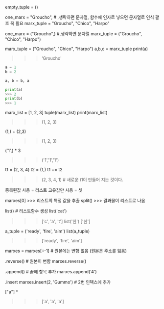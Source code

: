 empty_tuple = ()

one_marx = "Groucho", # ,생략하면 문자열, 함수에 인자로 넣으면 문자열로 인식 괄호 꼭 필요
marx_tuple =  "Groucho", "Chico", "Harpo"

one_marx = ("Groucho",) #,생략하면 문자열
marx_tuple =  ("Groucho", "Chico", "Harpo")

marx_tuple =  ("Groucho", "Chico", "Harpo")
a,b,c = marx_tuple
print(a)
>>>'Groucho'


```py
a = 1
b = 2

a, b = b, a

print(a)
>>> 2
print(b)
>>> 1
```

marx_list = [1, 2, 3]
tuple(marx_list)
print(marx_list)
>>> (1, 2, 3)

(1,) + (2,3)
>>> (1, 2, 3)

('1',) * 3
>>> ('1','1','1')

t1 = (2, 3, 4)
t2 = (1,)
t1 += t2
>>> (2, 3, 4, 1) # 새로운       t1이 만들어 지는 것이다.

중복된값 사용 = 리스트
고유값만 사용 = 셋

marxes[0] >>> 리스트의 특정 값을 추출
split() >>> 결과물이 리스트로 나옴

list() # 리스트함수 생성
list('cat')
>>> ['c', 'a', 't']
list('한')
>>> ['한']

a_tuple = ('ready', 'fire', 'aim')
list(a_tuple)
>>>['ready', 'fire', 'aim']


marxes = marxes[::-1] # 원본에는 변함 없음 (원본은 주소를 잃음)

.reverse() # 원본이 변함
marxes.reverse()

.append() # 끝에 항목 추가
marxes.append('4')

.insert
marxes.insert(2, 'Gummo') # 2번 인덱스에 추가

["a"] * 
>>> ['a', 'a', 'a']